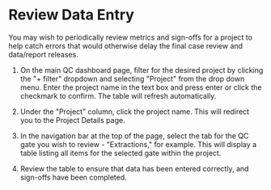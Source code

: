 # Review Data Entry

You may wish to periodically review metrics and sign-offs for a project to help catch errors that
would otherwise delay the final case review and data/report releases.

1. On the main QC dashboard page, filter for the desired project by clicking the "+ filter" dropdown
   and selecting "Project" from the drop down menu. Enter the project name in the text box and press
   enter or click the checkmark to confirm. The table will refresh automatically.

2. Under the "Project" column, click the project name. This will redirect you to the Project Details
   page.

3. In the navigation bar at the top of the page, select the tab for the QC gate you wish to review -
   "Extractions," for example. This will display a table listing all items for the selected gate
   within the project.

4. Review the table to ensure that data has been entered correctly, and sign-offs have been
   completed.
